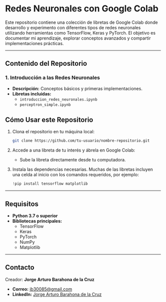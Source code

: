 # Redes Neuronales con Google Colab

Este repositorio contiene una colección de libretas de Google Colab donde desarrollo y experimento con diferentes tipos de redes neuronales utilizando herramientas como TensorFlow, Keras y PyTorch. El objetivo es documentar mi aprendizaje, explorar conceptos avanzados y compartir implementaciones prácticas.

---

## Contenido del Repositorio

### **1. Introducción a las Redes Neuronales**  
- **Descripción:** Conceptos básicos y primeras implementaciones.  
- **Libretas incluidas:**  
  - `introduccion_redes_neuronales.ipynb`  
  - `perceptron_simple.ipynb`  

## Cómo Usar este Repositorio

1. Clona el repositorio en tu máquina local:  
   ```bash
   git clone https://github.com/tu-usuario/nombre-repositorio.git
   ```

2. Accede a una libreta de tu interés y ábrela en Google Colab:  
   - Sube la libreta directamente desde tu computadora.  

3. Instala las dependencias necesarias. Muchas de las libretas incluyen una celda al inicio con los comandos requeridos, por ejemplo:  
   ```python
   !pip install tensorflow matplotlib
   ```

---

## Requisitos

- **Python 3.7 o superior**  
- **Bibliotecas principales:**  
  - TensorFlow  
  - Keras  
  - PyTorch  
  - NumPy  
  - Matplotlib  

---

## Contacto

Creador: **Jorge Arturo Barahona de la Cruz**  
- **Correo:** [jb30085@gmail.com](mailto:jb30085@gmail.com)  
- **LinkedIn:** [Jorge Arturo Barahona de la Cruz](https://www.linkedin.com/in/jorge-arturo-barahona-de-la-cruz-48583b271/)  

